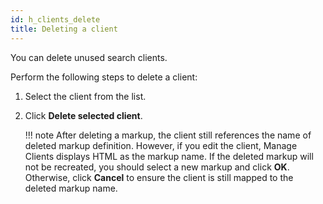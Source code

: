 ```yaml
---
id: h_clients_delete
title: Deleting a client
---
```


You can delete unused search clients.

Perform the following steps to delete a client:

1.  Select the client from the list.

2.  Click **Delete selected client**.

    !!! note
        After deleting a markup, the client still references the name of deleted markup definition. However, if you edit the client, Manage Clients displays HTML as the markup name. If the deleted markup will not be recreated, you should select a new markup and click **OK**. Otherwise, click **Cancel** to ensure the client is still mapped to the deleted markup name.


